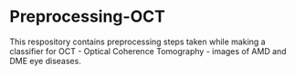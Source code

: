 # Preprocessing-OCT
This respository contains preprocessing steps taken while making a classifier for OCT - Optical Coherence Tomography - images of AMD and DME eye diseases.
